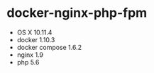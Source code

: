 # docker-nginx-php-fpm

+ OS X 10.11.4
+ docker 1.10.3
+ docker compose 1.6.2
+ nginx 1.9
+ php 5.6
